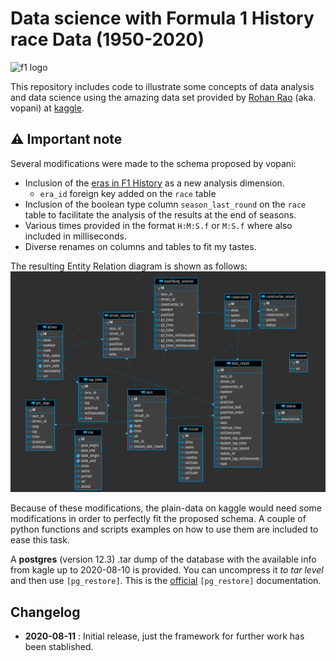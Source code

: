 # Data science with Formula 1 History race Data (1950-2020)
![f1 logo](https://upload.wikimedia.org/wikipedia/commons/thumb/3/33/F1.svg/1280px-F1.svg.png)

This repository includes code to illustrate some concepts of data analysis and data science using the amazing data set provided by [Rohan Rao](https://en.wikipedia.org/wiki/Rohan_Rao) (aka. vopani) at [kaggle](https://www.kaggle.com/rohanrao/formula-1-world-championship-1950-2020/discussion/new).

## ⚠️ Important note
Several modifications were made to the schema proposed by vopani:
 - Inclusion of the [eras in F1 History](https://en.wikipedia.org/wiki/History_of_Formula_One) as a new analysis dimension.
    - `era_id` foreign key added on the `race` table
 - Inclusion of the boolean type column `season_last_round` on the `race` table to facilitate the analysis of the results at the end of seasons.
 - Various times provided in the format `H:M:S.f` or `M:S.f` where also included in milliseconds.
 - Diverse renames on columns and tables to fit my tastes.
 
 The resulting Entity Relation diagram is shown as follows:
 ![ER diagram](https://raw.githubusercontent.com/luis-perez-one/formula1-history-1950-2020/master/sql-schema-mods/er_diagram.png)
 
Because of these modifications, the plain-data on kaggle would need some modifications in order to perfectly fit the proposed schema. A couple of python functions and scripts examples on how to use them are included to ease this task.

A **postgres** (version 12.3) .tar dump of the database with the available info from kagle up to 2020-08-10 is provided. You can uncompress it *to tar level* and then use `[pg_restore]`. This is the [official](https://www.postgresql.org/docs/12/app-pgrestore.html) `[pg_restore]` documentation.


## Changelog
- **2020-08-11** : Initial release, just the framework for further work has been stablished.
